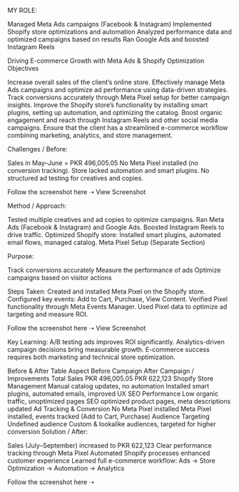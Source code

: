 MY ROLE:

Managed Meta Ads campaigns (Facebook & Instagram)
Implemented Shopify store optimizations and automation
Analyzed performance data and optimized campaigns based on results
Ran Google Ads and boosted Instagram Reels

Driving E-commerce Growth with Meta Ads & Shopify Optimization
Objectives

Increase overall sales of the client’s online store.
Effectively manage Meta Ads campaigns and optimize ad performance using data-driven strategies.
Track conversions accurately through Meta Pixel setup for better campaign insights.
Improve the Shopify store’s functionality by installing smart plugins, setting up automation, and optimizing the catalog.
Boost organic engagement and reach through Instagram Reels and other social media campaigns.
Ensure that the client has a streamlined e-commerce workflow combining marketing, analytics, and store management.

Challenges / Before:

Sales in May–June = PKR 496,005.05
No Meta Pixel installed (no conversion tracking).
Store lacked automation and smart plugins.
No structured ad testing for creatives and copies.

Follow the screenshot here ➝ View Screenshot

Method / Approach:

Tested multiple creatives and ad copies to optimize campaigns.
Ran Meta Ads (Facebook & Instagram) and Google Ads.
Boosted Instagram Reels to drive traffic.
Optimized Shopify store: Installed smart plugins, automated email flows, managed catalog.
Meta Pixel Setup (Separate Section)

Purpose:

Track conversions accurately
Measure the performance of ads
Optimize campaigns based on visitor actions

Steps Taken:
Created and installed Meta Pixel on the Shopify store.
Configured key events: Add to Cart, Purchase, View Content.
Verified Pixel functionality through Meta Events Manager.
Used Pixel data to optimize ad targeting and measure ROI.


Follow the screenshot here ➝ View Screenshot

Key Learning:
A/B testing ads improves ROI significantly.
Analytics-driven campaign decisions bring measurable growth.
E-commerce success requires both marketing and technical store optimization.

Before & After Table
Aspect	Before Campaign	After Campaign / Improvements
Total Sales PKR	496,005.05	PKR 622,123
Shopify Store Management	Manual catalog updates, no automation	Installed smart plugins, automated emails, improved UX
SEO Performance	Low organic traffic, unoptimized pages	SEO optimized product pages, meta descriptions updated
Ad Tracking & Conversion	No Meta Pixel installed	Meta Pixel installed, events tracked (Add to Cart, Purchase)
Audience Targeting	Undefined audience	Custom & lookalike audiences, targeted for higher conversion
Solution / After:

Sales (July–September) increased to PKR 622,123
Clear performance tracking through Meta Pixel
Automated Shopify processes enhanced customer experience
Learned full e-commerce workflow: Ads → Store Optimization → Automation → Analytics

 Follow the screenshot here ➝
